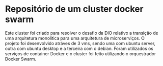 # Repositório de um cluster docker swarm

Este cluster foi criado para resolver o desafio da DIO relativo a transição de uma arquitetura monolitica para uma arquitetura de microserviços.
O projeto foi desenvolvido atráves de 3 vms, sendo uma com ubuntu server, outra com ubuntu desktop e a terceira com o debian. Foram utilizados os serviços de container Docker e o cluster foi feito utilizando o orquestrador Docker Swarm.

